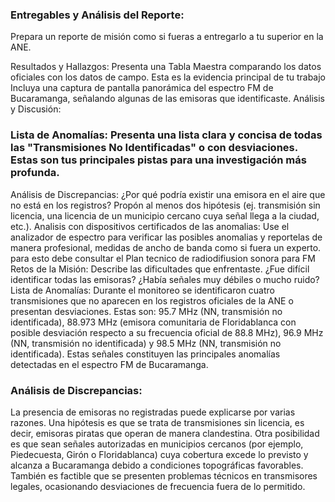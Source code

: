 ### Entregables y Análisis del Reporte:
Prepara un reporte de misión como si fueras a entregarlo a tu superior en la ANE.

Resultados y Hallazgos:
Presenta una Tabla Maestra comparando los datos oficiales con los datos de campo. Esta es la evidencia principal de tu trabajo
Incluya una captura de pantalla panorámica del espectro FM de Bucaramanga, señalando algunas de las emisoras que identificaste.
Análisis y Discusión:

### Lista de Anomalías: Presenta una lista clara y concisa de todas las "Transmisiones No Identificadas" o con desviaciones. Estas son tus principales pistas para una investigación más profunda.
Análisis de Discrepancias: ¿Por qué podría existir una emisora en el aire que no está en los registros? Propón al menos dos hipótesis (ej. transmisión sin licencia, una licencia de un municipio cercano cuya señal llega a la ciudad, etc.).
Analisis con dispositivos certificados de las anomalias: Use el analizador de espectro para verificar las posibles anomalias y reportelas de manera profesional, medidas de ancho de banda como si fuera un experto. para esto debe consultar el Plan tecnico de radiodifiusion sonora para FM
Retos de la Misión: Describe las dificultades que enfrentaste. ¿Fue difícil identificar todas las emisoras? ¿Había señales muy débiles o mucho ruido?
Lista de Anomalías:
Durante el monitoreo se identificaron cuatro transmisiones que no aparecen en los registros oficiales de la ANE o presentan desviaciones. Estas son: 95.7 MHz (NN, transmisión no identificada), 88.973 MHz (emisora comunitaria de Floridablanca con posible desviación respecto a su frecuencia oficial de 88.8 MHz), 96.9 MHz (NN, transmisión no identificada) y 98.5 MHz (NN, transmisión no identificada). Estas señales constituyen las principales anomalías detectadas en el espectro FM de Bucaramanga.

### Análisis de Discrepancias:
La presencia de emisoras no registradas puede explicarse por varias razones. Una hipótesis es que se trata de transmisiones sin licencia, es decir, emisoras piratas que operan de manera clandestina. Otra posibilidad es que sean señales autorizadas en municipios cercanos (por ejemplo, Piedecuesta, Girón o Floridablanca) cuya cobertura excede lo previsto y alcanza a Bucaramanga debido a condiciones topográficas favorables. También es factible que se presenten problemas técnicos en transmisores legales, ocasionando desviaciones de frecuencia fuera de lo permitido.
